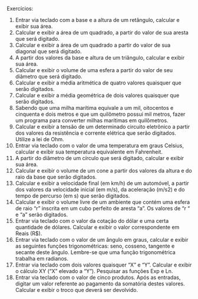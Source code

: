 Exercícios:
1. Entrar via teclado com a base e a altura de um retângulo, calcular e exibir sua
área.
2. Calcular e exibir a área de um quadrado, a partir do valor de sua aresta que será
digitado.
3. Calcular e exibir a área de um quadrado a partir do valor de sua diagonal que será
digitado.
4. A partir dos valores da base e altura de um triângulo, calcular e exibir sua área.
5. Calcular e exibir o volume de uma esfera a partir do valor de seu diâmetro que
será digitado.
6. Calcular e exibir a média aritmética de quatro valores quaisquer que serão
digitados.
7. Calcular e exibir a média geométrica de dois valores quaisquer que serão
digitados.
8. Sabendo que uma milha marítima equivale a um mil, oitocentos e cinquenta e
dois metros e que um quilômetro possui mil metros, fazer um programa para
converter milhas marítimas em quilômetros.
9. Calcular e exibir a tensão de um determinado circuito eletrônico a partir dos
valores da resistência e corrente elétrica que serão digitados. Utilize a lei de Ohm.
10. Entrar via teclado com o valor de uma temperatura em graus Celsius, calcular e
exibir sua temperatura equivalente em Fahrenheit.
11. A partir do diâmetro de um círculo que será digitado, calcular e exibir sua área.
12. Calcular e exibir o volume de um cone a partir dos valores da altura e do raio da
base que serão digitados.
13. Calcular e exibir a velocidade final (em km/h) de um automóvel, a partir dos
valores da velocidade inicial (em m/s), da aceleração (m/s2) e do tempo de percurso
(em s) que serão digitados.
14. Calcular e exibir o volume livre de um ambiente que contém uma esfera de raio
“r” inscrita em um cubo perfeito de aresta “a”. Os valores de “r “ e “a” serão
digitados.
15. Entrar via teclado com o valor da cotação do dólar e uma certa quantidade de
dólares. Calcular e exibir o valor correspondente em Reais (R$).
16. Entrar via teclado com o valor de um ângulo em graus, calcular e exibir as
seguintes funções trigonométricas: seno, cosseno, tangente e secante deste ângulo.
Lembre-se que uma função trigonométrica trabalha em radianos.
17. Entrar via teclado com dois valores quaisquer “X” e “Y”. Calcular e exibir o
cálculo XY (“X” elevado a “Y”). Pesquisar as funções Exp e Ln.
18. Entrar via teclado com o valor de cinco produtos. Após as entradas, digitar um
valor referente ao pagamento da somatória destes valores. Calcular e exibir o troco
que deverá ser devolvido.
